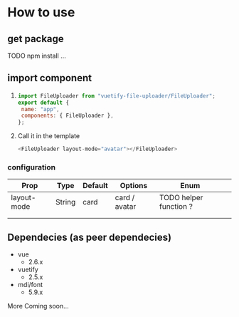 # How to use
## get package
TODO npm install ...

## import component
1. ```js
   import FileUploader from "vuetify-file-uploader/FileUploader";
   export default {
    name: "app",
    components: { FileUploader },
   };
   ```
2. Call it in the template
    ```js
   <FileUploader layout-mode="avatar"></FileUploader>
   ```
   
### configuration
| Prop        | Type   | Default | Options       | Enum                   |   |
|-------------|--------|---------|---------------|------------------------|---|
| layout-mode | String | card    | card / avatar | TODO helper function ? |   |
|             |        |         |               |                        |   |
|             |        |         |               |                        |   |

## Dependecies (as peer dependecies)
- vue
  - 2.6.x
- vuetify
  - 2.5.x
- mdi/font
  - 5.9.x
  
More Coming soon...
